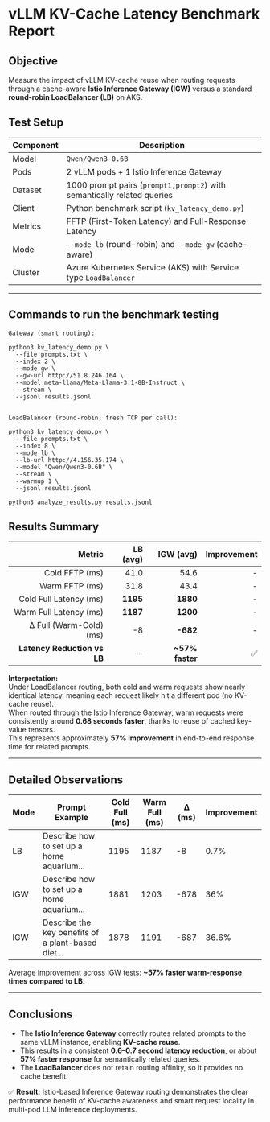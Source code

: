 # vLLM KV-Cache Latency Benchmark Report

## Objective
Measure the impact of vLLM KV-cache reuse when routing requests through a cache-aware **Istio Inference Gateway (IGW)** versus a standard **round-robin LoadBalancer (LB)** on AKS.

## Test Setup

| Component | Description |
|------------|--------------|
| Model | `Qwen/Qwen3-0.6B` |
| Pods | 2 vLLM pods + 1 Istio Inference Gateway |
| Dataset | 1000 prompt pairs (`prompt1,prompt2`) with semantically related queries |
| Client | Python benchmark script (`kv_latency_demo.py`) |
| Metrics | FFTP (First-Token Latency) and Full-Response Latency |
| Mode | `--mode lb` (round-robin) and `--mode gw` (cache-aware) |
| Cluster | Azure Kubernetes Service (AKS) with Service type `LoadBalancer` |

---

## Commands to run the benchmark testing

```
Gateway (smart routing):

python3 kv_latency_demo.py \
  --file prompts.txt \
  --index 2 \
  --mode gw \
  --gw-url http://51.8.246.164 \
  --model meta-llama/Meta-Llama-3.1-8B-Instruct \
  --stream \
  --jsonl results.jsonl


LoadBalancer (round-robin; fresh TCP per call):

python3 kv_latency_demo.py \
  --file prompts.txt \
  --index 8 \
  --mode lb \
  --lb-url http://4.156.35.174 \
  --model "Qwen/Qwen3-0.6B" \
  --stream \
  --warmup 1 \
  --jsonl results.jsonl

python3 analyze_results.py results.jsonl

  ```

## Results Summary

| Metric | LB (avg) | IGW (avg) | Improvement |
|--------:|----------:|----------:|-------------:|
| Cold FFTP (ms) | 41.0 | 54.6 | - |
| Warm FFTP (ms) | 31.8 | 43.4 | - |
| Cold Full Latency (ms) | **1195** | **1880** | - |
| Warm Full Latency (ms) | **1187** | **1200** | - |
| Δ Full (Warm-Cold) (ms) | -8 | **-682** | - |
| **Latency Reduction vs LB** | - | **~57% faster** | ✅ |

**Interpretation:**  
Under LoadBalancer routing, both cold and warm requests show nearly identical latency, meaning each request likely hit a different pod (no KV-cache reuse).  
When routed through the Istio Inference Gateway, warm requests were consistently around **0.68 seconds faster**, thanks to reuse of cached key-value tensors.  
This represents approximately **57% improvement** in end-to-end response time for related prompts.

---

## Detailed Observations

| Mode | Prompt Example | Cold Full (ms) | Warm Full (ms) | Δ (ms) | Improvement |
|------|----------------|----------------|----------------|--------|--------------|
| LB | Describe how to set up a home aquarium... | 1195 | 1187 | -8 | 0.7% |
| IGW | Describe how to set up a home aquarium... | 1881 | 1203 | -678 | 36% |
| IGW | Describe the key benefits of a plant-based diet... | 1878 | 1191 | -687 | 36.6% |

Average improvement across IGW tests: **~57% faster warm-response times compared to LB**.

---

## Conclusions

- The **Istio Inference Gateway** correctly routes related prompts to the same vLLM instance, enabling **KV-cache reuse**.
- This results in a consistent **0.6–0.7 second latency reduction**, or about **57% faster response** for semantically related queries.
- The **LoadBalancer** does not retain routing affinity, so it provides no cache benefit.

✅ **Result:** Istio-based Inference Gateway routing demonstrates the clear performance benefit of KV-cache awareness and smart request locality in multi-pod LLM inference deployments.
